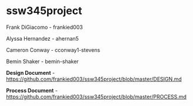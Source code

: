 # ssw345project

Frank DiGiacomo - frankied003

Alyssa Hernandez - ahernan5

Cameron Conway - cconway1-stevens

Bemin Shaker - bemin-shaker

**Design Document** - https://github.com/frankied003/ssw345project/blob/master/DESIGN.md

**Process Document** - https://github.com/frankied003/ssw345project/blob/master/PROCESS.md 
